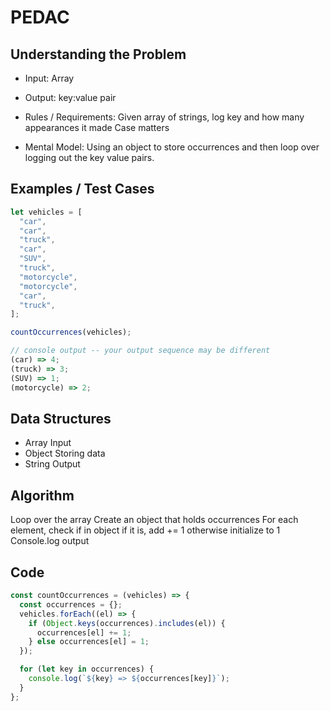 # PEDAC

## Understanding the Problem

- Input:
  Array
- Output:
  key:value pair

- Rules / Requirements:
  Given array of strings,
  log key and how many appearances it made
  Case matters

- Mental Model:
  Using an object to store occurrences and then loop over logging out the key value pairs.

## Examples / Test Cases

```js
let vehicles = [
  "car",
  "car",
  "truck",
  "car",
  "SUV",
  "truck",
  "motorcycle",
  "motorcycle",
  "car",
  "truck",
];

countOccurrences(vehicles);

// console output -- your output sequence may be different
(car) => 4;
(truck) => 3;
(SUV) => 1;
(motorcycle) => 2;
```

## Data Structures

- Array
  Input
- Object
  Storing data
- String
  Output

## Algorithm

Loop over the array
Create an object that holds occurrences
For each element, check if in object
if it is, add += 1
otherwise initialize to 1
Console.log output

## Code

```js
const countOccurrences = (vehicles) => {
  const occurrences = {};
  vehicles.forEach((el) => {
    if (Object.keys(occurrences).includes(el)) {
      occurrences[el] += 1;
    } else occurrences[el] = 1;
  });

  for (let key in occurrences) {
    console.log(`${key} => ${occurrences[key]}`);
  }
};
```
